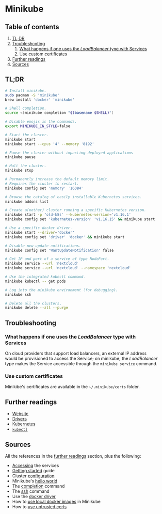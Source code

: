 # Minikube

## Table of contents <!-- omit in toc -->

1. [TL;DR](#tldr)
1. [Troubleshooting](#troubleshooting)
   1. [What happens if one uses the _LoadBalancer_ type with Services](#what-happens-if-one-uses-the-loadbalancer-type-with-services)
   1. [Use custom certificates](#use-custom-certificates)
1. [Further readings](#further-readings)
1. [Sources](#sources)

## TL;DR

```sh
# Install minikube.
sudo pacman -S 'minikube'
brew install 'docker' 'minikube'

# Shell completion.
source <(minikube completion "$(basename $SHELL)")

# Disable emojis in the commands.
export MINIKUBE_IN_STYLE=false

# Start the cluster.
minikube start
minikube start --cpus '4' --memory '8192'

# Pause the cluster without impacting deployed applications
minikube pause

# Halt the cluster.
minikube stop

# Permanently increase the default memory limit.
# Requires the cluster to restart.
minikube config set 'memory' '16384'

# Browse the catalog of easily installable Kubernetes services.
minikube addons list

# Create a(nother) cluster running a specific Kubernetes version.
minikube start -p 'old-k8s' --kubernetes-version='v1.16.1'
minikube config set 'kubernetes-version' 'v1.16.15' && minikube start

# Use a specific docker driver.
minikube start --driver='docker'
minikube config set 'driver' 'docker' && minikube start

# Disable new update notifications.
minikube config set 'WantUpdateNotification' false

# Get IP and port of a service of type NodePort.
minikube service --url 'nextcloud'
minikube service --url 'nextcloud' --namespace 'nextcloud'

# Use the integrated kubectl command.
minikube kubectl -- get pods

# Log into the minikube environment (for debugging).
minikube ssh

# Delete all the clusters.
minikube delete --all --purge
```

## Troubleshooting

### What happens if one uses the _LoadBalancer_ type with Services

On cloud providers that support load balancers, an external IP address would be provisioned to access the Service; on minikube, the _LoadBalancer_ type makes the Service accessible through the `minikube service` command.

### Use custom certificates

Minikibe's certificates are available in the `~/.minikube/certs` folder.

## Further readings

- [Website]
- [Drivers]
- [Kubernetes]
- [`kubectl`][kubectl]

## Sources

All the references in the [further readings] section, plus the following:

- [Accessing] the services
- [Getting started] guide
- Cluster [configuration]
- Minikube's [hello world]
- The [completion] command
- The [ssh] command
- Use the [docker driver]
- How to [use local docker images] in Minikube
- How to [use untrusted certs]

<!--
  References
  -->

<!-- Upstream -->
[accessing]: https://minikube.sigs.k8s.io/docs/handbook/accessing
[completion]: https://minikube.sigs.k8s.io/docs/commands/completion
[configuration]: https://minikube.sigs.k8s.io/docs/handbook/config
[docker driver]: https://minikube.sigs.k8s.io/docs/drivers/docker
[drivers]: https://minikube.sigs.k8s.io/docs/drivers
[getting started]: https://minikube.sigs.k8s.io/docs/start
[ssh]: https://minikube.sigs.k8s.io/docs/commands/ssh
[use untrusted certs]: https://minikube.sigs.k8s.io/docs/handbook/untrusted_certs
[website]: https://minikube.sigs.k8s.io

<!-- In-article sections -->
[further readings]: #further-readings

<!-- Knowledge base -->
[kubectl]: kubectl.md
[kubernetes]: README.md

<!-- Others -->
[hello world]: https://kubernetes.io/docs/tutorials/hello-minikube
[use local docker images]: https://stackoverflow.com/questions/42564058/how-to-use-local-docker-images-with-minikube#62303945
